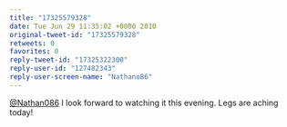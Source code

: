 ```yaml
---
title: "17325579328"
date: Tue Jun 29 11:35:02 +0000 2010
original-tweet-id: "17325579328"
retweets: 0
favorites: 0
reply-tweet-id: "17325322300"
reply-user-id: "127482343"
reply-user-screen-name: "Nathano86"
---
```

<a href="https://twitter.com/Nathan086">@Nathan086</a> I look forward to watching it this evening. Legs are aching today!
